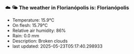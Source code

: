 ### ☁️ 🌤️  The weather in Florianópolis is: Florianópolis

- Temperature: 15.9°C
- On flesh: 15.79°C
- Relative air humidity: 86%
- Rain: 0.0 mm
- Description: Broken clouds
- last updated: 2025-05-23T05:17:40.298933
